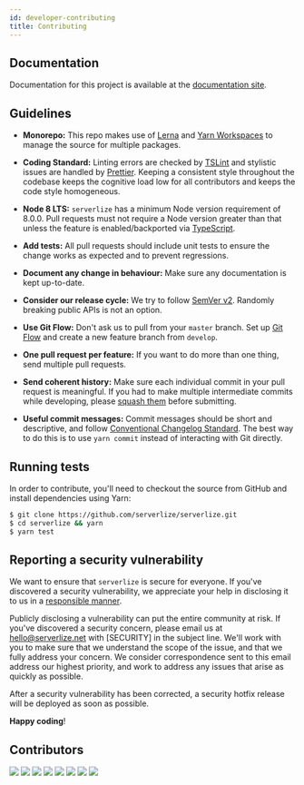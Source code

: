 ```yaml
---
id: developer-contributing
title: Contributing
---
```


## Documentation

Documentation for this project is available at the
[documentation site][link-docs].

## Guidelines

- **Monorepo:** This repo makes use of [Lerna][link-lerna] and
  [Yarn Workspaces][link-yarn-workspaces] to manage the source for multiple
  packages.

- **Coding Standard:** Linting errors are checked by [TSLint][link-tslint] and
  stylistic issues are handled by [Prettier][link-prettier]. Keeping a
  consistent style throughout the codebase keeps the cognitive load low for all
  contributors and keeps the code style homogeneous.

- **Node 8 LTS:** `serverlize` has a minimum Node version requirement of 8.0.0.
  Pull requests must not require a Node version greater than that unless the
  feature is enabled/backported via [TypeScript][link-typescript].

- **Add tests:** All pull requests should include unit tests to ensure the
  change works as expected and to prevent regressions.

- **Document any change in behaviour:** Make sure any documentation is kept
  up-to-date.

- **Consider our release cycle:** We try to follow [SemVer v2][link-semver].
  Randomly breaking public APIs is not an option.

- **Use Git Flow:** Don't ask us to pull from your `master` branch. Set up
  [Git Flow][link-git-flow] and create a new feature branch from `develop`.

- **One pull request per feature:** If you want to do more than one thing, send
  multiple pull requests.

- **Send coherent history:** Make sure each individual commit in your pull
  request is meaningful. If you had to make multiple intermediate commits while
  developing, please [squash them][link-git-rewrite] before submitting.

- **Useful commit messages:** Commit messages should be short and descriptive,
  and follow [Conventional Changelog Standard][link-conventional-changelog].
  The best way to do this is to use `yarn commit` instead of interacting with
  Git directly.

## Running tests

In order to contribute, you'll need to checkout the source from GitHub and
install dependencies using Yarn:

``` bash
$ git clone https://github.com/serverlize/serverlize.git
$ cd serverlize && yarn
$ yarn test
```

## Reporting a security vulnerability

We want to ensure that `serverlize` is secure for everyone. If you've
discovered a security vulnerability, we appreciate your help in disclosing it
to us in a [responsible manner][link-responsible-disclosure].

Publicly disclosing a vulnerability can put the entire community at risk. If
you've discovered a security concern, please email us at hello@serverlize.net
with [SECURITY] in the subject line. We'll work with you to make sure that we
understand the scope of the issue, and that we fully address your concern. We
consider correspondence sent to this email address our highest priority, and
work to address any issues that arise as quickly as possible.

After a security vulnerability has been corrected, a security hotfix release
will be deployed as soon as possible.

**Happy coding**!

## Contributors

[![][icon-sourcerer-1]][link-sourcerer-1]
[![][icon-sourcerer-2]][link-sourcerer-2]
[![][icon-sourcerer-3]][link-sourcerer-3]
[![][icon-sourcerer-4]][link-sourcerer-4]
[![][icon-sourcerer-5]][link-sourcerer-5]
[![][icon-sourcerer-6]][link-sourcerer-6]
[![][icon-sourcerer-7]][link-sourcerer-7]
[![][icon-sourcerer-8]][link-sourcerer-8]

[link-docs]: http://serverlize.github.io
[link-lerna]: https://lernajs.io/
[link-yarn-workspaces]: https://yarnpkg.com/blog/2017/08/02/introducing-workspaces/
[link-tslint]: https://palantir.github.io/tslint/
[link-prettier]: https://prettier.io/
[link-typescript]: https://www.typescriptlang.org/
[link-semver]: http://semver.org/
[link-git-flow]: http://nvie.com/posts/a-successful-git-branching-model/
[link-git-rewrite]: http://www.git-scm.com/book/en/v2/Git-Tools-Rewriting-History#Changing-Multiple-Commit-Messages
[link-conventional-changelog]: https://github.com/conventional-changelog/conventional-changelog
[link-responsible-disclosure]: http://en.wikipedia.org/wiki/Responsible_disclosure

[icon-sourcerer-1]: https://sourcerer.io/fame/hassankhan/serverlize/serverlize/images/0
[link-sourcerer-1]: https://sourcerer.io/fame/hassankhan/serverlize/serverlize/links/0
[icon-sourcerer-2]: https://sourcerer.io/fame/hassankhan/serverlize/serverlize/images/1
[link-sourcerer-2]: https://sourcerer.io/fame/hassankhan/serverlize/serverlize/links/1
[icon-sourcerer-3]: https://sourcerer.io/fame/hassankhan/serverlize/serverlize/images/2
[link-sourcerer-3]: https://sourcerer.io/fame/hassankhan/serverlize/serverlize/links/2
[icon-sourcerer-4]: https://sourcerer.io/fame/hassankhan/serverlize/serverlize/images/3
[link-sourcerer-4]: https://sourcerer.io/fame/hassankhan/serverlize/serverlize/links/3
[icon-sourcerer-5]: https://sourcerer.io/fame/hassankhan/serverlize/serverlize/images/4
[link-sourcerer-5]: https://sourcerer.io/fame/hassankhan/serverlize/serverlize/links/4
[icon-sourcerer-6]: https://sourcerer.io/fame/hassankhan/serverlize/serverlize/images/5
[link-sourcerer-6]: https://sourcerer.io/fame/hassankhan/serverlize/serverlize/links/5
[icon-sourcerer-7]: https://sourcerer.io/fame/hassankhan/serverlize/serverlize/images/6
[link-sourcerer-7]: https://sourcerer.io/fame/hassankhan/serverlize/serverlize/links/6
[icon-sourcerer-8]: https://sourcerer.io/fame/hassankhan/serverlize/serverlize/images/7
[link-sourcerer-8]: https://sourcerer.io/fame/hassankhan/serverlize/serverlize/links/7
